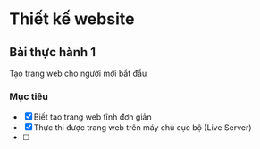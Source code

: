 # Thiết kế website

## Bài thực hành 1
Tạo trang web cho người mới bắt đầu

### Mục tiêu
- [x] Biết tạo trang web tĩnh đơn giản 
- [x] Thực thi được trang web trên máy chủ cục bộ (Live Server)
- [ ]